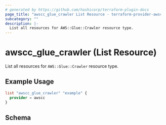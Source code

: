 ```yaml
---
# generated by https://github.com/hashicorp/terraform-plugin-docs
page_title: "awscc_glue_crawler List Resource - terraform-provider-awscc"
subcategory: ""
description: |-
  List all resources for AWS::Glue::Crawler resource type.
---
```


# awscc_glue_crawler (List Resource)

List all resources for `AWS::Glue::Crawler` resource type.

## Example Usage

```terraform
list "awscc_glue_crawler" "example" {
  provider = awscc
}
```

<!-- schema generated by tfplugindocs -->
## Schema
